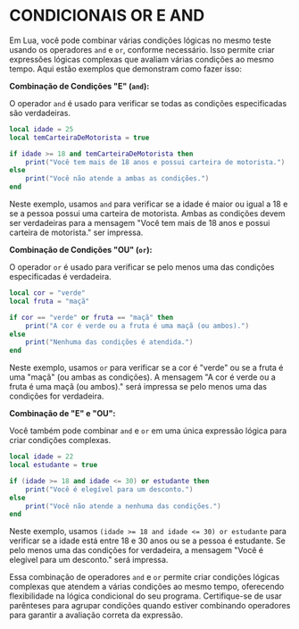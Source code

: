 # CONDICIONAIS OR E AND
Em Lua, você pode combinar várias condições lógicas no mesmo teste usando os operadores `and` e `or`, conforme necessário. Isso permite criar expressões lógicas complexas que avaliam várias condições ao mesmo tempo. Aqui estão exemplos que demonstram como fazer isso:

**Combinação de Condições "E" (`and`):**

O operador `and` é usado para verificar se todas as condições especificadas são verdadeiras.

```lua
local idade = 25
local temCarteiraDeMotorista = true

if idade >= 18 and temCarteiraDeMotorista then
    print("Você tem mais de 18 anos e possui carteira de motorista.")
else
    print("Você não atende a ambas as condições.")
end
```

Neste exemplo, usamos `and` para verificar se a idade é maior ou igual a 18 e se a pessoa possui uma carteira de motorista. Ambas as condições devem ser verdadeiras para a mensagem "Você tem mais de 18 anos e possui carteira de motorista." ser impressa.

**Combinação de Condições "OU" (`or`):**

O operador `or` é usado para verificar se pelo menos uma das condições especificadas é verdadeira.

```lua
local cor = "verde"
local fruta = "maçã"

if cor == "verde" or fruta == "maçã" then
    print("A cor é verde ou a fruta é uma maçã (ou ambos).")
else
    print("Nenhuma das condições é atendida.")
end
```

Neste exemplo, usamos `or` para verificar se a cor é "verde" ou se a fruta é uma "maçã" (ou ambas as condições). A mensagem "A cor é verde ou a fruta é uma maçã (ou ambos)." será impressa se pelo menos uma das condições for verdadeira.

**Combinação de "E" e "OU":**

Você também pode combinar `and` e `or` em uma única expressão lógica para criar condições complexas.

```lua
local idade = 22
local estudante = true

if (idade >= 18 and idade <= 30) or estudante then
    print("Você é elegível para um desconto.")
else
    print("Você não atende a nenhuma das condições.")
end
```

Neste exemplo, usamos `(idade >= 18 and idade <= 30) or estudante` para verificar se a idade está entre 18 e 30 anos ou se a pessoa é estudante. Se pelo menos uma das condições for verdadeira, a mensagem "Você é elegível para um desconto." será impressa.

Essa combinação de operadores `and` e `or` permite criar condições lógicas complexas que atendem a várias condições ao mesmo tempo, oferecendo flexibilidade na lógica condicional do seu programa. Certifique-se de usar parênteses para agrupar condições quando estiver combinando operadores para garantir a avaliação correta da expressão.